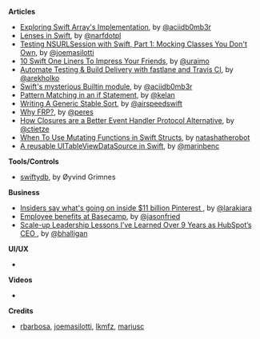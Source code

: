 **Articles**

* [Exploring Swift Array's Implementation](http://ankit.im/swift/2016/01/08/exploring-swift-array-implementation/), by [@aciidb0mb3r](https://twitter.com/aciidb0mb3r)
* [Lenses in Swift](http://narf.pl/posts/lenses-in-swift), by [@narfdotpl](https://twitter.com/narfdotpl)
* [Testing NSURLSession with Swift, Part 1: Mocking Classes You Don't Own](http://masilotti.com/testing-nsurlsession-input/), by [@joemasilotti](https://twitter.com/joemasilotti)
* [10 Swift One Liners To Impress Your Friends](https://www.uraimo.com/2016/01/06/10-Swift-One-Liners-To-Impress-Your-Friends/), by [@uraimo](https://twitter.com/uraimo)
* [Automate Testing & Build Delivery with fastlane and Travis CI](http://macoscope.com/blog/automate-testing-and-build-delivery/), by [@arekholko](https://twitter.com/arekholko)
* [Swift's mysterious Builtin module](http://ankit.im/swift/2016/01/12/swift-mysterious-builtin-module/), by [@aciidb0mb3r](https://twitter.com/aciidb0mb3r)
* [Pattern Matching in an if Statement](http://kelan.io/2016/pattern-matching-in-an-if-statement/), by [@kelan](https://twitter.com/kelan)
* [Writing A Generic Stable Sort](http://airspeedvelocity.net/2016/01/10/writing-a-generic-stable-sort/), by [@airspeedswift](https://twitter.com/airspeedswift)
* [Why FRP?](http://codeplease.io/2016/01/08/why-frp/), by [@peres](https://twitter.com/peres)
* [How Closures are a Better Event Handler Protocol Alternative](http://christiantietze.de/posts/2016/01/event-handler-closure-object/), by [@ctietze](https://twitter.com/ctietze)
* [When To Use Mutating Functions in Swift Structs](https://www.natashatherobot.com/when-to-use-mutating-functions-in-swift-structs/), by [natashatherobot](https://twitter.com/natashatherobot)
* [A reusable UITableViewDataSource in Swift](https://medium.com/@marinbenc/a-reusable-uitableviewdatasource-in-swift-e74d76bdda5f#.5x1pijxn6), by [@marinbenc](https://twitter.com/marinbenc)

**Tools/Controls**

* [swiftydb](https://github.com/Oyvindkg/swiftydb), by Øyvind Grimnes

**Business**

* [Insiders say what's going on inside $11 billion Pinterest ](http://www.businessinsider.com/pinterest-worth-11-billion-valuation-revenue-grow-5x-2015), by [@larakiara](https://twitter.com/larakiara)
* [Employee benefits at Basecamp](https://m.signalvnoise.com/employee-benefits-at-basecamp-d2d46fd06c58#.9y4bpddwi), by [@jasonfried](https://twitter.com/jasonfried)
* [Scale-up Leadership Lessons I’ve Learned Over 9 Years as HubSpot’s CEO
](https://readthink.com/scale-up-leadership-lessons-i-ve-learned-over-9-years-as-hubspot-s-ceo-39521f5b7567#.hgv1398ud), by [@bhalligan](https://twitter.com/bhalligan)

**UI/UX**

* 

**Videos**

* 

**Credits**

* [rbarbosa](https://github.com/rbarbosa), [joemasilotti](https://github.com/joemasilotti), [lkmfz](https://github.com/lkmfz), [mariusc](https://github.com/mariusc)
